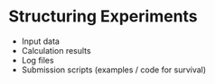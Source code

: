 # Structuring Experiments

* Input data
* Calculation results
* Log files
* Submission scripts (examples / code for survival)
